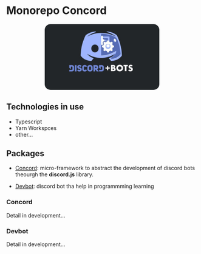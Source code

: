 # Monorepo Concord

<div align="center">
  <img src="./images/discord-bots.jpeg" alt="discord bots" width="60%" style="border-radius: 15px;" />
</div>

## Technologies in use

- Typescript
- Yarn Workspces
- other...

## Packages

- [Concord](###concord): micro-framework to abstract the development of discord bots
  theourgh the **discord.js** library.

- [Devbot](###devbot): discord bot tha help in programmming learning

### Concord

Detail in development...

### Devbot

Detail in development...
